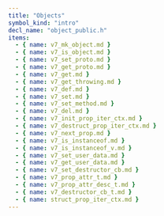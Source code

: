 ```yaml
---
title: "Objects"
symbol_kind: "intro"
decl_name: "object_public.h"
items:
  - { name: v7_mk_object.md }
  - { name: v7_is_object.md }
  - { name: v7_set_proto.md }
  - { name: v7_get_proto.md }
  - { name: v7_get.md }
  - { name: v7_get_throwing.md }
  - { name: v7_def.md }
  - { name: v7_set.md }
  - { name: v7_set_method.md }
  - { name: v7_del.md }
  - { name: v7_init_prop_iter_ctx.md }
  - { name: v7_destruct_prop_iter_ctx.md }
  - { name: v7_next_prop.md }
  - { name: v7_is_instanceof.md }
  - { name: v7_is_instanceof_v.md }
  - { name: v7_set_user_data.md }
  - { name: v7_get_user_data.md }
  - { name: v7_set_destructor_cb.md }
  - { name: v7_prop_attr_t.md }
  - { name: v7_prop_attr_desc_t.md }
  - { name: v7_destructor_cb_t.md }
  - { name: struct_prop_iter_ctx.md }
---
```




